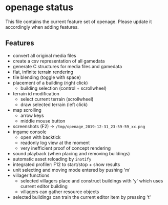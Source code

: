 openage status
==============

This file contains the current feature set of openage.
Please update it accordingly when adding features.


Features
--------

* convert all original media files
* create a csv representation of all gamedata
* generate C structures for media files and gamedata
* flat, infinite terrain rendering
* tile blending (toggle with space)
* placement of a building (right click)
  * building selection (control + scrollwheel)
* terrain id modification
  * select current terrain (scrollwheel)
  * draw selected terrain (left click)
* map scrolling
  * arrow keys
  * middle mouse button
* screenshots (F2) -> `/tmp/openage_2019-12-31_23-59-59_xx.png`
* ingame console
  * open with backtick
  * readonly log view at the moment
  * very inefficient proof of concept rendering
* sound playback (when placing and removing buildings)
* automatic asset reloading by `inotify`
* integrated profiler: F12 to start/stop + show results
* unit selecting and moving mode entered by pushing 'm'
* villager functions
  * selected villagers place and construct buildings with 'y' which uses current editor building
  * villagers can gather resource objects
* selected buildings can train the current editor item by pressing 't'
